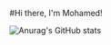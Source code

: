 #Hi there, I'm Mohamed!

![Anurag's GitHub stats](https://github-readme-stats.vercel.app/api?username=mohamed70601&show_icons=true&theme=transparent)
